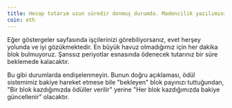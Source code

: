 ```yaml
---
title: Hesap tutarım uzun süredir donmuş durumda. Madencilik yazılımını doğru şekilde ayarlayabildim mi?
coin: eth
---
```


Eğer göstergeler sayfasında işçilerinizi görebiliyorsanız, evet herşey yolunda ve iyi gözükmektedir. En büyük havuz olmadığımız için her dakika blok bulmuyoruz. Şanssız periyotlar esnasında ödenecek tutarınız bir süre beklemede kalacaktır.

Bu gibi durumlarda endişelenmeyin. Bunun doğru açıklaması, ödül sistemimiz bakiye hareket etmese bile "bekleyen" blok payınızı tuttuğundan, "Bir blok kazdığımızda ödüller verilir" yerine "Her blok kazdığımızda bakiye güncellenir" olacaktır.
